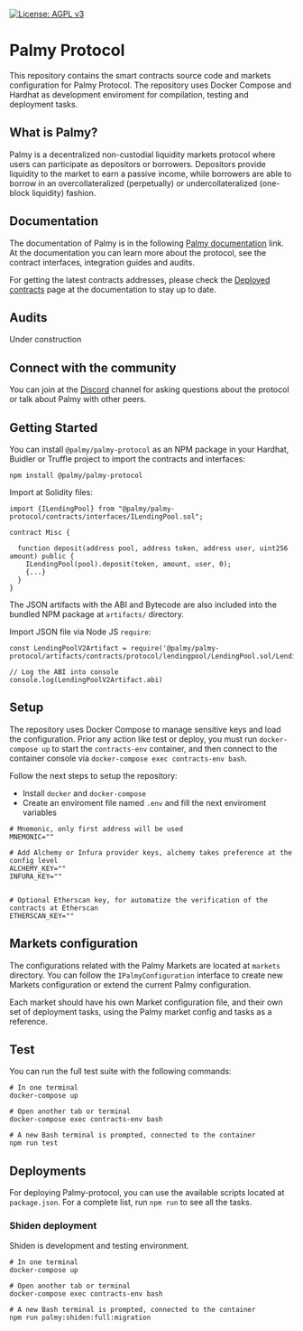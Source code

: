 [![License: AGPL v3](https://img.shields.io/badge/License-AGPL%20v3-blue.svg)](https://www.gnu.org/licenses/agpl-3.0)


# Palmy Protocol

This repository contains the smart contracts source code and markets configuration for Palmy Protocol. The repository uses Docker Compose and Hardhat as development enviroment for compilation, testing and deployment tasks.

## What is Palmy?

Palmy is a decentralized non-custodial liquidity markets protocol where users can participate as depositors or borrowers. Depositors provide liquidity to the market to earn a passive income, while borrowers are able to borrow in an overcollateralized (perpetually) or undercollateralized (one-block liquidity) fashion.

## Documentation

The documentation of Palmy is in the following [Palmy documentation](https://docs.palmy.finance/) link. At the documentation you can learn more about the protocol, see the contract interfaces, integration guides and audits.

For getting the latest contracts addresses, please check the [Deployed contracts](https://docs.palmy.finance/deployed-contracts/deployed-contracts) page at the documentation to stay up to date.


## Audits

Under construction

## Connect with the community

You can join at the [Discord](TODO:DISCORD_URL) channel for asking questions about the protocol or talk about Palmy with other peers.

## Getting Started

You can install `@palmy/palmy-protocol` as an NPM package in your Hardhat, Buidler or Truffle project to import the contracts and interfaces:

`npm install @palmy/palmy-protocol`

Import at Solidity files:

```
import {ILendingPool} from "@palmy/palmy-protocol/contracts/interfaces/ILendingPool.sol";

contract Misc {

  function deposit(address pool, address token, address user, uint256 amount) public {
    ILendingPool(pool).deposit(token, amount, user, 0);
    {...}
  }
}
```

The JSON artifacts with the ABI and Bytecode are also included into the bundled NPM package at `artifacts/` directory.

Import JSON file via Node JS `require`:

```
const LendingPoolV2Artifact = require('@palmy/palmy-protocol/artifacts/contracts/protocol/lendingpool/LendingPool.sol/LendingPool.json');

// Log the ABI into console
console.log(LendingPoolV2Artifact.abi)
```

## Setup

The repository uses Docker Compose to manage sensitive keys and load the configuration. Prior any action like test or deploy, you must run `docker-compose up` to start the `contracts-env` container, and then connect to the container console via `docker-compose exec contracts-env bash`.

Follow the next steps to setup the repository:

- Install `docker` and `docker-compose`
- Create an enviroment file named `.env` and fill the next enviroment variables

```
# Mnemonic, only first address will be used
MNEMONIC=""

# Add Alchemy or Infura provider keys, alchemy takes preference at the config level
ALCHEMY_KEY=""
INFURA_KEY=""


# Optional Etherscan key, for automatize the verification of the contracts at Etherscan
ETHERSCAN_KEY=""

```

## Markets configuration

The configurations related with the Palmy Markets are located at `markets` directory. You can follow the `IPalmyConfiguration` interface to create new Markets configuration or extend the current Palmy configuration.

Each market should have his own Market configuration file, and their own set of deployment tasks, using the Palmy market config and tasks as a reference.

## Test

You can run the full test suite with the following commands:

```
# In one terminal
docker-compose up

# Open another tab or terminal
docker-compose exec contracts-env bash

# A new Bash terminal is prompted, connected to the container
npm run test
```

## Deployments

For deploying Palmy-protocol, you can use the available scripts located at `package.json`. For a complete list, run `npm run` to see all the tasks.

### Shiden deployment

Shiden is development and testing environment.

```
# In one terminal
docker-compose up

# Open another tab or terminal
docker-compose exec contracts-env bash

# A new Bash terminal is prompted, connected to the container
npm run palmy:shiden:full:migration
```

